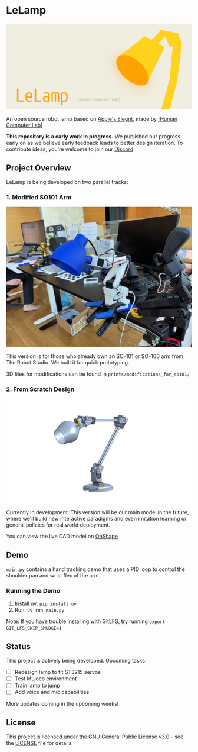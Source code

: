 # LeLamp

![LeLamp Banner](./images/Banner.png)

An open source robot lamp based on [Apple's Elegnt](https://machinelearning.apple.com/research/elegnt-expressive-functional-movement), made by [[Human Computer Lab]](https://www.humancomputerlab.com/)

**This repository is a early work in progress.** We published our progress early on as we believe early feedback leads to better design iteration. To contribute ideas, you're welcome to join our [Discord](https://discord.com/invite/48pfGZwP).

## Project Overview

LeLamp is being developed on two parallel tracks:

### **1. Modified SO101 Arm**

![Modified SO101](./images/ModifiedSo.jpeg)

This version is for those who already own an SO-101 or SO-100 arm from The Robot Studio. We built it for quick prototyping.

3D files for modifications can be found in `prints/modifications_for_so101/`

### **2. From Scratch Design**

![LeLamp](./images/LeLamp.png)

Currently in development. This version will be our main model in the future, where we'll build new interactive paradigms and even imitation learning or general policies for real world deployment.

You can view the live CAD model on [OnShape](https://cad.onshape.com/documents/7ff6d1fd85a1383ea9f71557/w/b399d2ceb47c6775362882dc/e/14b04feff73ad1eb6f6b1f57?renderMode=0&uiState=688fc0a88a82666976c1a86f)

## Demo

`main.py` contains a hand tracking demo that uses a PID loop to control the shoulder pan and wrist flex of the arm.

### Running the Demo

1. Install uv: `pip install uv`
2. Run: `uv run main.py`

Note: If you have trouble installing with GitLFS, try running `export GIT_LFS_SKIP_SMUDGE=1`

## Status

This project is actively being developed. Upcoming tasks:

- [ ] Redesign lamp to fit ST3215 servos
- [ ] Test Mujoco environment
- [ ] Train lamp to jump
- [ ] Add voice and mic capabilities

More updates coming in the upcoming weeks!

## License

This project is licensed under the GNU General Public License v3.0 - see the [LICENSE](LICENSE) file for details.
